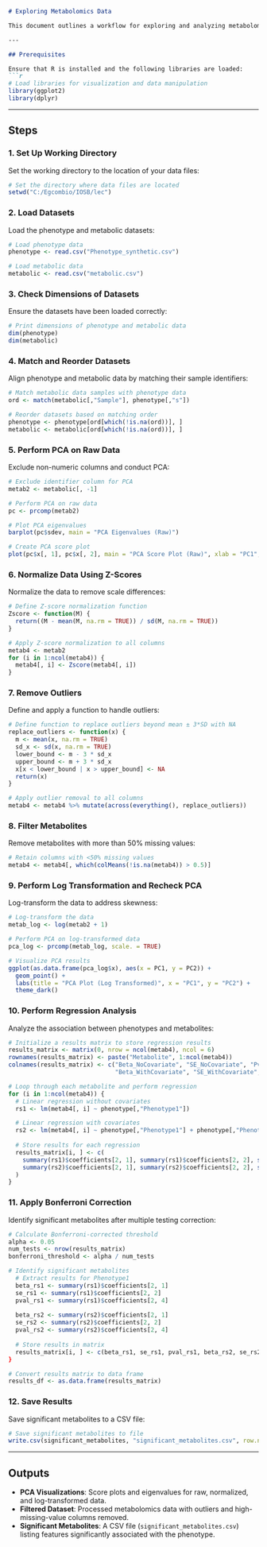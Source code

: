 ```markdown
# Exploring Metabolomics Data

This document outlines a workflow for exploring and analyzing metabolomics data, including PCA, normalization, outlier removal, regression analysis, and significant feature identification.

---

## Prerequisites

Ensure that R is installed and the following libraries are loaded:
```r
# Load libraries for visualization and data manipulation
library(ggplot2)
library(dplyr)
```

---

## Steps

### 1. Set Up Working Directory
Set the working directory to the location of your data files:
```r
# Set the directory where data files are located
setwd("C:/Egcombio/IOSB/lec")
```

### 2. Load Datasets
Load the phenotype and metabolic datasets:
```r
# Load phenotype data
phenotype <- read.csv("Phenotype_synthetic.csv")

# Load metabolic data
metabolic <- read.csv("metabolic.csv")
```

### 3. Check Dimensions of Datasets
Ensure the datasets have been loaded correctly:
```r
# Print dimensions of phenotype and metabolic data
dim(phenotype)
dim(metabolic)
```

### 4. Match and Reorder Datasets
Align phenotype and metabolic data by matching their sample identifiers:
```r
# Match metabolic data samples with phenotype data
ord <- match(metabolic[,"Sample"], phenotype[,"s"])

# Reorder datasets based on matching order
phenotype <- phenotype[ord[which(!is.na(ord))], ]
metabolic <- metabolic[ord[which(!is.na(ord))], ]
```

### 5. Perform PCA on Raw Data
Exclude non-numeric columns and conduct PCA:
```r
# Exclude identifier column for PCA
metab2 <- metabolic[, -1]

# Perform PCA on raw data
pc <- prcomp(metab2)

# Plot PCA eigenvalues
barplot(pc$sdev, main = "PCA Eigenvalues (Raw)")

# Create PCA score plot
plot(pc$x[, 1], pc$x[, 2], main = "PCA Score Plot (Raw)", xlab = "PC1", ylab = "PC2")
```

### 6. Normalize Data Using Z-Scores
Normalize the data to remove scale differences:
```r
# Define Z-score normalization function
Zscore <- function(M) {
  return((M - mean(M, na.rm = TRUE)) / sd(M, na.rm = TRUE))
}

# Apply Z-score normalization to all columns
metab4 <- metab2
for (i in 1:ncol(metab4)) {
  metab4[, i] <- Zscore(metab4[, i])
}
```

### 7. Remove Outliers
Define and apply a function to handle outliers:
```r
# Define function to replace outliers beyond mean ± 3*SD with NA
replace_outliers <- function(x) {
  m <- mean(x, na.rm = TRUE)
  sd_x <- sd(x, na.rm = TRUE)
  lower_bound <- m - 3 * sd_x
  upper_bound <- m + 3 * sd_x
  x[x < lower_bound | x > upper_bound] <- NA
  return(x)
}

# Apply outlier removal to all columns
metab4 <- metab4 %>% mutate(across(everything(), replace_outliers))
```

### 8. Filter Metabolites
Remove metabolites with more than 50% missing values:
```r
# Retain columns with <50% missing values
metab4 <- metab4[, which(colMeans(!is.na(metab4)) > 0.5)]
```

### 9. Perform Log Transformation and Recheck PCA
Log-transform the data to address skewness:
```r
# Log-transform the data
metab_log <- log(metab2 + 1)

# Perform PCA on log-transformed data
pca_log <- prcomp(metab_log, scale. = TRUE)

# Visualize PCA results
ggplot(as.data.frame(pca_log$x), aes(x = PC1, y = PC2)) +
  geom_point() +
  labs(title = "PCA Plot (Log Transformed)", x = "PC1", y = "PC2") +
  theme_dark()
```

### 10. Perform Regression Analysis
Analyze the association between phenotypes and metabolites:
```r
# Initialize a results matrix to store regression results
results_matrix <- matrix(0, nrow = ncol(metab4), ncol = 6)
rownames(results_matrix) <- paste("Metabolite", 1:ncol(metab4))
colnames(results_matrix) <- c("Beta_NoCovariate", "SE_NoCovariate", "Pval_NoCovariate",
                              "Beta_WithCovariate", "SE_WithCovariate", "Pval_WithCovariate")

# Loop through each metabolite and perform regression
for (i in 1:ncol(metab4)) {
  # Linear regression without covariates
  rs1 <- lm(metab4[, i] ~ phenotype[,"Phenotype1"])

  # Linear regression with covariates
  rs2 <- lm(metab4[, i] ~ phenotype[,"Phenotype1"] + phenotype[,"Phenotype1.1"])
  
  # Store results for each regression
  results_matrix[i, ] <- c(
    summary(rs1)$coefficients[2, 1], summary(rs1)$coefficients[2, 2], summary(rs1)$coefficients[2, 4],
    summary(rs2)$coefficients[2, 1], summary(rs2)$coefficients[2, 2], summary(rs2)$coefficients[2, 4]
  )
}
```

### 11. Apply Bonferroni Correction
Identify significant metabolites after multiple testing correction:
```r
# Calculate Bonferroni-corrected threshold
alpha <- 0.05
num_tests <- nrow(results_matrix)
bonferroni_threshold <- alpha / num_tests

# Identify significant metabolites
  # Extract results for Phenotype1
  beta_rs1 <- summary(rs1)$coefficients[2, 1]
  se_rs1 <- summary(rs1)$coefficients[2, 2]
  pval_rs1 <- summary(rs1)$coefficients[2, 4]
  
  beta_rs2 <- summary(rs2)$coefficients[2, 1]
  se_rs2 <- summary(rs2)$coefficients[2, 2]
  pval_rs2 <- summary(rs2)$coefficients[2, 4]
  
  # Store results in matrix
  results_matrix[i, ] <- c(beta_rs1, se_rs1, pval_rs1, beta_rs2, se_rs2, pval_rs2)
}

# Convert results matrix to data frame
results_df <- as.data.frame(results_matrix)

```

### 12. Save Results
Save significant metabolites to a CSV file:
```r
# Save significant metabolites to file
write.csv(significant_metabolites, "significant_metabolites.csv", row.names = TRUE)
```

---

## Outputs
- **PCA Visualizations**: Score plots and eigenvalues for raw, normalized, and log-transformed data.
- **Filtered Dataset**: Processed metabolomics data with outliers and high-missing-value columns removed.
- **Significant Metabolites**: A CSV file (`significant_metabolites.csv`) listing features significantly associated with the phenotype.
